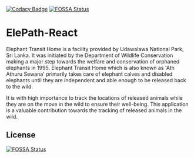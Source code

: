 [![Codacy Badge](https://api.codacy.com/project/badge/Grade/a885d57fcf474fb491ee7ae4aeb9cfa1)](https://www.codacy.com/app/pamuditha/ElePath-React?utm_source=github.com&amp;utm_medium=referral&amp;utm_content=CodeLanka/ElePath-React&amp;utm_campaign=Badge_Grade)[![FOSSA Status](https://app.fossa.io/api/projects/git%2Bgithub.com%2FCodeLanka%2FElePath-React.svg?type=shield)](https://app.fossa.io/projects/git%2Bgithub.com%2FCodeLanka%2FElePath-React?ref=badge_shield)

# ElePath-React
Elephant Transit Home is a facility provided by Udawalawa National Park, Sri Lanka. It was initiated by the Department of Wildlife Conservation making a major step towards the welfare and conservation of orphaned elephants in 1995. 
Elephant Transit Home which is also known as 'Ath Athuru Sewana' primarily takes care of elephant calves and disabled elephants until they are independent and able enough to be released back to the wild. 

It is with high importance to track the locations of released animals while they are on the move in the wild to ensure their well-being. This application is a valuable contribution towards the tracking of released animals in the wild.


## License
[![FOSSA Status](https://app.fossa.io/api/projects/git%2Bgithub.com%2FCodeLanka%2FElePath-React.svg?type=large)](https://app.fossa.io/projects/git%2Bgithub.com%2FCodeLanka%2FElePath-React?ref=badge_large)